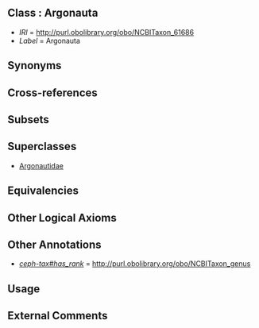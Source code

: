 
## Class : Argonauta

 * *IRI* = http://purl.obolibrary.org/obo/NCBITaxon_61686
 * *Label* = Argonauta

## Synonyms


## Cross-references


## Subsets


## Superclasses

 * [Argonautidae](../../NCBITaxon/88/NCBITaxon_283088.md)

## Equivalencies


## Other Logical Axioms


## Other Annotations

 * *[ceph-tax#has_rank](../../ceph-tax#has/nk/ceph-tax#has_rank.md)* = http://purl.obolibrary.org/obo/NCBITaxon_genus

## Usage


## External Comments

